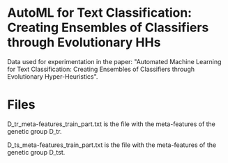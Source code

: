 # AutoML for Text Classification: Creating Ensembles of Classifiers through Evolutionary HHs
Data used for experimentation in the paper: "Automated Machine Learning for Text Classification: Creating Ensembles of Classifiers through Evolutionary Hyper-Heuristics".

# Files
D_tr_meta-features_train_part.txt is the file with the meta-features of the genetic group D_tr.

D_ts_meta-features_train_part.txt is the file with the meta-features of the genetic group D_tst.
